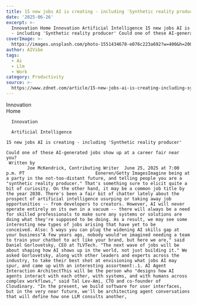 ```yaml
---
title: 15 new jobs AI is creating - including 'Synthetic reality producer'
date: '2025-06-26'
excerpt: >-
  Innovation Home Innovation Artificial Intelligence 15 new jobs AI is creating
  - including 'Synthetic reality producer' Could one of these AI-generated...
coverImage: >-
  https://images.unsplash.com/photo-1551434678-e076c223a692?w=400&h=200&fit=crop&auto=format
author: AIVibe
tags:
  - Ai
  - Llm
  - Work
category: Productivity
source: >-
  https://www.zdnet.com/article/15-new-jobs-ai-is-creating-including-synthetic-reality-producer/
---
```

Innovation      
      Home
    
      Innovation
    
      Artificial Intelligence
       
    15 new jobs AI is creating - including 'Synthetic reality producer'
     
    Could one of these AI-generated jobs show up at a career fair near you?
     Written by 
            Joe McKendrick, Contributing Writer  June 25, 2025 at 7:00 p.m. PT                           Eoneren/Getty ImagesImagine being at a party in the not-too-distant future, and telling people you are a "synthetic reality producer." That's something sure to elicit quite a bit of curiosity. On the other hand, it may be a common job title by the year 2030. There's been a fair bit of chatter lately about the prospect of artificial intelligence usurping or taking away job opportunities -- from developers to creators. However, AI will never operate entirely on its own in a vacuum -- there will always be a need for skilled professionals to make sure any systems or solutions are doing what they're supposed to be doing. As a result, we may see some interesting new types of jobs arising that have yet to be conceived. Also: 5 ways you can plug the widening AI skills gap at your business"A few years ago, nobody would've imagined needing a team to train your chatbot to act like your brand, but here we are," said Daniel Gorlovetsky, CEO at TLVTech. "The next wave of jobs will be about shaping how AI shows up in the world, not just building it." We asked Gorlovetsky, along with other leaders and experts across the industry, to take their best shot at envisioning what jobs AI may spur, and came up with an interesting assortment:.1. AI Agent Interaction ArchitectThis will be the person who "designs how AI agents interact with each other, with systems, and with humans across complex workflows," said Tal Lev-Ami, CTO and co-founder of Cloudinary. "In the present, we build software for user interfaces, but in the very near future, we'll be architecting agent conversations that will define how one LLM consults another, 
